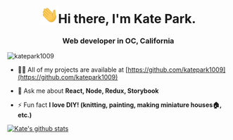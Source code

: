 <h1 align="center"><img src="https://raw.githubusercontent.com/ABSphreak/ABSphreak/master/gifs/Hi.gif" width="40px" />Hi there, I'm Kate Park.</h1>
<h3 align="center">Web developer in OC, California</h3>

<img src="https://komarev.com/ghpvc/?username=katepark1009&color=ff69b4" alt="katepark1009" />

- 👨‍💻 All of my projects are available at [https://github.com/katepark1009](https://github.com/katepark1009)

- 💬 Ask me about **React, Node, Redux, Storybook**

- ⚡ Fun fact **I love DIY! (knitting, painting, making miniature houses🏠, etc.)**

[![Kate's github stats](https://github-readme-stats.vercel.app/api?username=katepark1009)](https://github.com/katepark1009/github-readme-stats)

